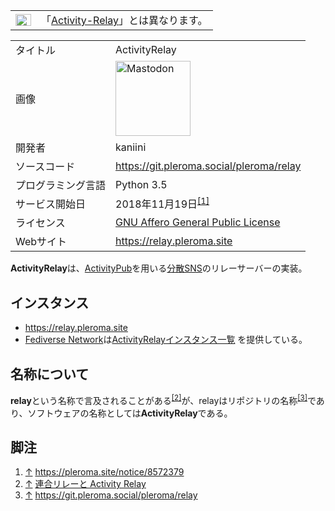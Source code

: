 <div>

<div>

|                                                                                                                                                                                                                                                                                                                                                        |                                                                        |
|--------------------------------------------------------------------------------------------------------------------------------------------------------------------------------------------------------------------------------------------------------------------------------------------------------------------------------------------------------|------------------------------------------------------------------------|
| [<img src="/images/thumb/f/fb/Confusion_grey.svg/25px-Confusion_grey.svg.png" srcset="/images/thumb/f/fb/Confusion_grey.svg/38px-Confusion_grey.svg.png 1.5x, /images/thumb/f/fb/Confusion_grey.svg/50px-Confusion_grey.svg.png 2x" width="25" height="19" alt="曖昧さ回避" />](/%E3%83%95%E3%82%A1%E3%82%A4%E3%83%AB:Confusion_grey.svg "曖昧さ回避") | 「[Activity-Relay](/Activity-Relay "Activity-Relay")」とは異なります。 |

</div>

|                    |                                                                                                                                                                                                                                                                                                        |
|--------------------|--------------------------------------------------------------------------------------------------------------------------------------------------------------------------------------------------------------------------------------------------------------------------------------------------------|
| タイトル           | ActivityRelay                                                                                                                                                                                                                                                                                          |
| 画像               | [<img src="/images/thumb/0/00/Mastodon_logo.png/120px-Mastodon_logo.png" srcset="/images/thumb/0/00/Mastodon_logo.png/180px-Mastodon_logo.png 1.5x, /images/0/00/Mastodon_logo.png 2x" width="120" height="120" alt="Mastodon" />](/%E3%83%95%E3%82%A1%E3%82%A4%E3%83%AB:Mastodon_logo.png "Mastodon") |
| 開発者             | kaniini                                                                                                                                                                                                                                                                                                |
| ソースコード       | <a href="https://git.pleroma.social/pleroma/relay" rel="nofollow">https://git.pleroma.social/pleroma/relay</a>                                                                                                                                                                                         |
| プログラミング言語 | Python 3.5                                                                                                                                                                                                                                                                                             |
| サービス開始日     | 2018年11月19日<sup>[\[1\]](#cite_note-1)</sup>                                                                                                                                                                                                                                                         |
| ライセンス         | [GNU Affero General Public License](/GNU_Affero_General_Public_License "GNU Affero General Public License")                                                                                                                                                                                            |
| Webサイト          | <a href="https://relay.pleroma.site" rel="nofollow">https://relay.pleroma.site</a>                                                                                                                                                                                                                     |

  
**ActivityRelay**は、[ActivityPub](/ActivityPub "ActivityPub")を用いる[分散SNS](/%E5%88%86%E6%95%A3SNS "分散SNS")のリレーサーバーの実装。

## インスタンス

-   <a href="https://relay.pleroma.site" rel="nofollow">https://relay.pleroma.site</a>
-   [Fediverse Network](/Fediverse_Network "Fediverse Network")は<a href="https://fediverse.network/activityrelay" rel="nofollow">ActivityRelayインスタンス一覧</a> を提供している。

## 名称について

**relay**という名称で言及されることがある<sup>[\[2\]](#cite_note-2)</sup>が、relayはリポジトリの名称<sup>[\[3\]](#cite_note-3)</sup>であり、ソフトウェアの名称としては**ActivityRelay**である。

## 脚注

<div>

1.  [↑](#cite_ref-1) <a href="https://pleroma.site/notice/8572379" rel="nofollow">https://pleroma.site/notice/8572379</a>
2.  [↑](#cite_ref-2) <a href="https://blog.yukimochi.jp/2018/12/fediverse-with-relay.html" rel="nofollow">連合リレーと Activity Relay</a>
3.  [↑](#cite_ref-3) <a href="https://git.pleroma.social/pleroma/relay" rel="nofollow">https://git.pleroma.social/pleroma/relay</a>

</div>

</div>
